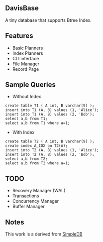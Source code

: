 ## DavisBase

A tiny database that supports Btree Index.

## Features

- Basic Planners
- Index Planners
- CLI interface
- File Manager
- Record Page

## Sample Queries
- Without Index
```shell
create table T1 ( A int, B varchar(9) );
insert into T1 (A, B) values (1, 'Alice');
insert into T1 (A, B) values (2, 'Bob');
select a,b from T1;
select a,b from T1 where a=1;
```

- With Index
```shell
create table T2 ( A int, B varchar(9) );
create index A_IDX on T2(A);
insert into T2 (A, B) values (1, 'Alice');
insert into T2 (A, B) values (2, 'Bob');
select a,b from T2;
select a,b from T2 where a=1;
```

## TODO

- Recovery Manager (WAL)
- Transactions
- Concurrency Manager
- Buffer Manager

## Notes

This work is a derived from [SimpleDB](http://cs.bc.edu/~sciore/simpledb/)